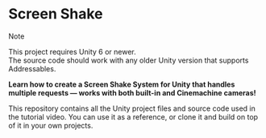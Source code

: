 # Screen Shake


> [!NOTE]
> This project requires Unity 6 or newer. <br>
> The source code should work with any older Unity version that supports Addressables.

<b>Learn how to create a Screen Shake System for Unity that handles multiple requests — works with both built-in and Cinemachine cameras! </b>

This repository contains all the Unity project files and source code used in the tutorial video. You can use it as a reference, or clone it and build on top of it in your own projects.
